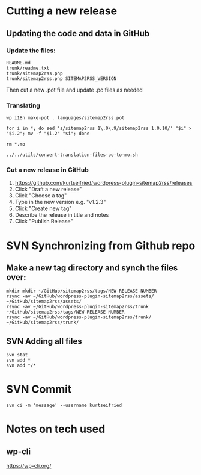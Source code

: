 # Cutting a new release

## Updating the code and data in GitHub

### Update the files:

```
README.md
trunk/readme.txt
trunk/sitemap2rss.php
trunk/sitemap2rss.php SITEMAP2RSS_VERSION
```

Then cut a new .pot file and update .po files as needed

### Translating

```
wp i18n make-pot . languages/sitemap2rss.pot

for i in *; do sed 's/sitemap2rss 1\.0\.9/sitemap2rss 1.0.10/' "$i" > "$i.2"; mv -f "$i.2" "$i"; done

rm *.mo

../../utils/convert-translation-files-po-to-mo.sh
```

### Cut a new release in GitHub

1. https://github.com/kurtseifried/wordpress-plugin-sitemap2rss/releases
2. Click "Draft a new release"
3. Click "Choose a tag"
4. Type in the new version e.g. "v1.2.3"
5. Click "Create new tag"
6. Describe the release in title and notes
7. Click "Publish Release"


# SVN Synchronizing from Github repo

## Make a new tag directory and synch the files over:

```
mkdir mkdir ~/GitHub/sitemap2rss/tags/NEW-RELEASE-NUMBER
rsync -av ~/GitHub/wordpress-plugin-sitemap2rss/assets/ ~/GitHub/sitemap2rss/assets/
rsync -av ~/GitHub/wordpress-plugin-sitemap2rss/trunk ~/GitHub/sitemap2rss/tags/NEW-RELEASE-NUMBER
rsync -av ~/GitHub/wordpress-plugin-sitemap2rss/trunk/ ~/GitHub/sitemap2rss/trunk/
```

## SVN Adding all files

```
svn stat
svn add *
svn add */*
```

# SVN Commit

```
svn ci -m 'message' --username kurtseifried
```

# Notes on tech used

## wp-cli

https://wp-cli.org/

